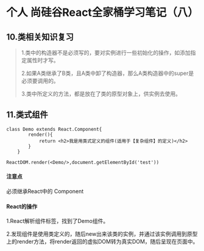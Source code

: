 # 个人 尚硅谷React全家桶学习笔记（八）

## 10.类相关知识复习

> 1.类中的构造器不是必须写的，要对实例进行一些初始化的操作，如添加指定属性时才写。
>
> 2.如果A类继承了B类，且A类中卸了构造器，那么A类构造器中的super是必须要调用的。
>
> 3.类中所定义的方法，都是放在了类的原型对象上，供实例去使用。





## 11.类式组件

	class Demo extends React.Component{
			render(){
				return <h2>我是用类式定义的组件(适用于【复杂组件】的定义)</h2>
			}
		}
	
	ReactDOM.render(<Demo/>,document.getElementById('test'))

#### 注意点

必须继承React中的 Component



#### React的操作

1.React解析组件标签，找到了Demo组件。

2.发现组件是使用类定义的，随后new出来该类的实例，并通过该实例调用到原型上的render方法，将render返回的虚拟DOM转为真实DOM，随后呈现在页面中。